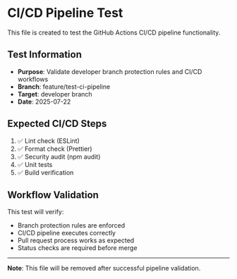 # CI/CD Pipeline Test

This file is created to test the GitHub Actions CI/CD pipeline functionality.

## Test Information

- **Purpose**: Validate developer branch protection rules and CI/CD workflows
- **Branch**: feature/test-ci-pipeline
- **Target**: developer branch
- **Date**: 2025-07-22

## Expected CI/CD Steps

1. ✅ Lint check (ESLint)
2. ✅ Format check (Prettier)
3. ✅ Security audit (npm audit)
4. ✅ Unit tests
5. ✅ Build verification

## Workflow Validation

This test will verify:

- Branch protection rules are enforced
- CI/CD pipeline executes correctly
- Pull request process works as expected
- Status checks are required before merge

---

**Note**: This file will be removed after successful pipeline validation.
